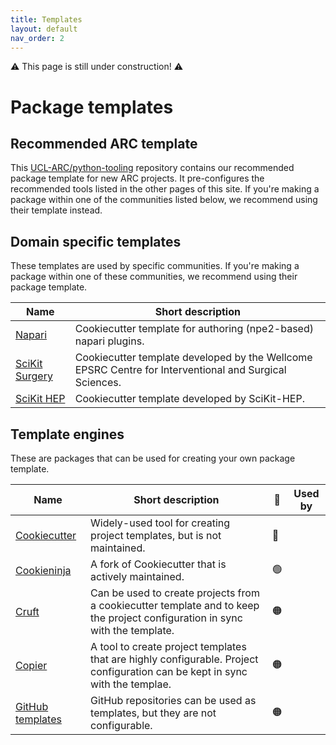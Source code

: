 ```yaml
---
title: Templates
layout: default
nav_order: 2
---
```


⚠️ This page is still under construction! ⚠️

# Package templates

## Recommended ARC template

This [UCL-ARC/python-tooling](https://github.com/UCL-ARC/python-tooling) repository contains our recommended package template for new ARC projects.
It pre-configures the recommended tools listed in the other pages of this site.
If you're making a package within one of the communities listed below, we recommend using their template instead.

## Domain specific templates

These templates are used by specific communities.
If you're making a package within one of these communities, we recommend using their package template.

| Name                                                               | Short description                                                                                      |
| ------------------------------------------------------------------ | ------------------------------------------------------------------------------------------------------ |
| [Napari](https://github.com/napari/cookiecutter-napari-plugin)     | Cookiecutter template for authoring (npe2-based) napari plugins.                                       |
| [SciKit Surgery](https://github.com/SciKit-Surgery/PythonTemplate) | Cookiecutter template developed by the Wellcome EPSRC Centre for Interventional and Surgical Sciences. |
| [SciKit HEP](https://github.com/scikit-hep/cookie)                 | Cookiecutter template developed by SciKit-HEP.                                                         |

## Template engines

These are packages that can be used for creating your own package template.

| Name                                                                                                                          | Short description                                                                                                            | 🚦  | Used by |
| ----------------------------------------------------------------------------------------------------------------------------- | ---------------------------------------------------------------------------------------------------------------------------- | --- | :-----: |
| [Cookiecutter](https://github.com/cookiecutter/cookiecutter)                                                                  | Widely-used tool for creating project templates, but is not maintained.                                                      | 🔴  |         |
| [Cookieninja](https://github.com/cookieninja-generator/cookieninja)                                                           | A fork of Cookiecutter that is actively maintained.                                                                          | 🟢  |         |
| [Cruft](https://github.com/cruft/cruft)                                                                                       | Can be used to create projects from a cookiecutter template and to keep the project configuration in sync with the template. | 🟠  |         |
| [Copier](https://github.com/copier-org/copier)                                                                                | A tool to create project templates that are highly configurable. Project configuration can be kept in sync with the templae. | 🟠  |         |
| [GitHub templates](https://docs.github.com/en/repositories/creating-and-managing-repositories/creating-a-template-repository) | GitHub repositories can be used as templates, but they are not configurable.                                                 | 🟠  |         |
